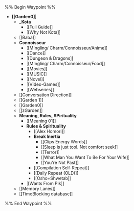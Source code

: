 %% Begin Waypoint %%
- **[[Garden0]]**
	- **_Kota**
		- [[Full Guide]]
		- [[Why Not Kota]]
	- [[Baba]]
	- **Connoisseur**
		- [[MIngling/‎ Charm/Connoisseur/Anime]]
		- [[Dance]]
		- [[Dungeon & Dragons]]
		- [[MIngling/‎ Charm/Connoisseur/Food]]
		- [[Movies]]
		- [[MUSIC]]
		- [[Novel]]
		- [[Video-Games]]
		- [[Webseries]]
	- [[Conversation Direction]]
	- [[Garden 1]]
	- [[Garden0]]
	- [[zGarden]]
	- **Meaning, Rules, SPirituality**
		- [[Meaning 01]]
		- **Rules & Spirituality**
			- [[Alex Homori]]
			- **Break Inertia**
				- [[Clips Energy Words]]
				- [[Sleep is just tool. Not comfort seek]]
				- [[Terror]]
				- [[What Man You Want To Be For Your Wife]]
				- [[You're Not Past]]
			- [[Compilation Self-Repeat]]
			- [[Daily Repeat (OLD)]]
			- [[Osho+Shwetab]]
		- [[Wants From Pik]]
	- [[Memory Lanes]]
	- [[TimeBlocking database]]

%% End Waypoint %%
